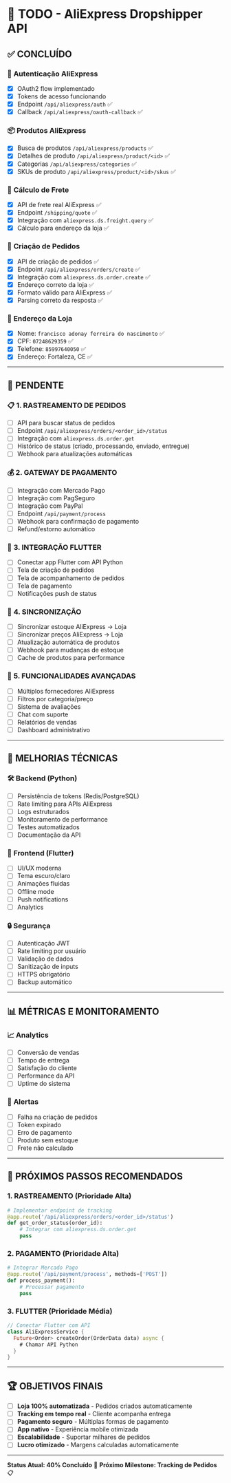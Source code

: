 # 🚀 TODO - AliExpress Dropshipper API

## ✅ **CONCLUÍDO**

### 🔐 **Autenticação AliExpress**
- [x] OAuth2 flow implementado
- [x] Tokens de acesso funcionando
- [x] Endpoint `/api/aliexpress/auth` ✅
- [x] Callback `/api/aliexpress/oauth-callback` ✅

### 📦 **Produtos AliExpress**
- [x] Busca de produtos `/api/aliexpress/products` ✅
- [x] Detalhes de produto `/api/aliexpress/product/<id>` ✅
- [x] Categorias `/api/aliexpress/categories` ✅
- [x] SKUs de produto `/api/aliexpress/product/<id>/skus` ✅

### 🚚 **Cálculo de Frete**
- [x] API de frete real AliExpress ✅
- [x] Endpoint `/shipping/quote` ✅
- [x] Integração com `aliexpress.ds.freight.query` ✅
- [x] Cálculo para endereço da loja ✅

### 🛒 **Criação de Pedidos**
- [x] API de criação de pedidos ✅
- [x] Endpoint `/api/aliexpress/orders/create` ✅
- [x] Integração com `aliexpress.ds.order.create` ✅
- [x] Endereço correto da loja ✅
- [x] Formato válido para AliExpress ✅
- [x] Parsing correto da resposta ✅

### 🏪 **Endereço da Loja**
- [x] Nome: `francisco adonay ferreira do nascimento` ✅
- [x] CPF: `07248629359` ✅
- [x] Telefone: `85997640050` ✅
- [x] Endereço: Fortaleza, CE ✅

---

## 🚫 **PENDENTE**

### 📋 **1. RASTREAMENTO DE PEDIDOS**
- [ ] API para buscar status de pedidos
- [ ] Endpoint `/api/aliexpress/orders/<order_id>/status`
- [ ] Integração com `aliexpress.ds.order.get`
- [ ] Histórico de status (criado, processando, enviado, entregue)
- [ ] Webhook para atualizações automáticas

### 💰 **2. GATEWAY DE PAGAMENTO**
- [ ] Integração com Mercado Pago
- [ ] Integração com PagSeguro
- [ ] Integração com PayPal
- [ ] Endpoint `/api/payment/process`
- [ ] Webhook para confirmação de pagamento
- [ ] Refund/estorno automático

### 📱 **3. INTEGRAÇÃO FLUTTER**
- [ ] Conectar app Flutter com API Python
- [ ] Tela de criação de pedidos
- [ ] Tela de acompanhamento de pedidos
- [ ] Tela de pagamento
- [ ] Notificações push de status

### 🔄 **4. SINCRONIZAÇÃO**
- [ ] Sincronizar estoque AliExpress → Loja
- [ ] Sincronizar preços AliExpress → Loja
- [ ] Atualização automática de produtos
- [ ] Webhook para mudanças de estoque
- [ ] Cache de produtos para performance

### 🎯 **5. FUNCIONALIDADES AVANÇADAS**
- [ ] Múltiplos fornecedores AliExpress
- [ ] Filtros por categoria/preço
- [ ] Sistema de avaliações
- [ ] Chat com suporte
- [ ] Relatórios de vendas
- [ ] Dashboard administrativo

---

## 🔧 **MELHORIAS TÉCNICAS**

### 🛠️ **Backend (Python)**
- [ ] Persistência de tokens (Redis/PostgreSQL)
- [ ] Rate limiting para APIs AliExpress
- [ ] Logs estruturados
- [ ] Monitoramento de performance
- [ ] Testes automatizados
- [ ] Documentação da API

### 🎨 **Frontend (Flutter)**
- [ ] UI/UX moderna
- [ ] Tema escuro/claro
- [ ] Animações fluidas
- [ ] Offline mode
- [ ] Push notifications
- [ ] Analytics

### 🔒 **Segurança**
- [ ] Autenticação JWT
- [ ] Rate limiting por usuário
- [ ] Validação de dados
- [ ] Sanitização de inputs
- [ ] HTTPS obrigatório
- [ ] Backup automático

---

## 📊 **MÉTRICAS E MONITORAMENTO**

### 📈 **Analytics**
- [ ] Conversão de vendas
- [ ] Tempo de entrega
- [ ] Satisfação do cliente
- [ ] Performance da API
- [ ] Uptime do sistema

### 🚨 **Alertas**
- [ ] Falha na criação de pedidos
- [ ] Token expirado
- [ ] Erro de pagamento
- [ ] Produto sem estoque
- [ ] Frete não calculado

---

## 🎯 **PRÓXIMOS PASSOS RECOMENDADOS**

### **1. RASTREAMENTO (Prioridade Alta)**
```python
# Implementar endpoint de tracking
@app.route('/api/aliexpress/orders/<order_id>/status')
def get_order_status(order_id):
    # Integrar com aliexpress.ds.order.get
    pass
```

### **2. PAGAMENTO (Prioridade Alta)**
```python
# Integrar Mercado Pago
@app.route('/api/payment/process', methods=['POST'])
def process_payment():
    # Processar pagamento
    pass
```

### **3. FLUTTER (Prioridade Média)**
```dart
// Conectar Flutter com API
class AliExpressService {
  Future<Order> createOrder(OrderData data) async {
    # Chamar API Python
  }
}
```

---

## 🏆 **OBJETIVOS FINAIS**

- [ ] **Loja 100% automatizada** - Pedidos criados automaticamente
- [ ] **Tracking em tempo real** - Cliente acompanha entrega
- [ ] **Pagamento seguro** - Múltiplas formas de pagamento
- [ ] **App nativo** - Experiência mobile otimizada
- [ ] **Escalabilidade** - Suportar milhares de pedidos
- [ ] **Lucro otimizado** - Margens calculadas automaticamente

---

**Status Atual: 40% Concluído** 🚀
**Próximo Milestone: Tracking de Pedidos** 📋
